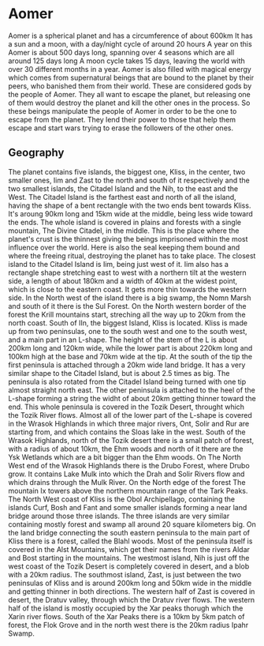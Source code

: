 # Aomer

Aomer is a spherical planet and has a circumference of about 600km
It has a sun and a moon, with a day/night cycle of around 20 hours  A year on this Aomer is about 500 days long, spanning over 4 seasons which are all around 125 days long
A moon cycle takes 15 days, leaving the world with over 30 different months in a year.
Aomer is also filled with magical energy which comes from supernatural beings that are bound to the planet by their peers, who banished them from their world.
These are considered gods by the people of Aomer.
They all want to escape the planet, but releasing one of them would destroy the planet and kill the other ones in the process.
So these beings manipulate the people of Aomer in order to be the one to escape from the planet.
They lend their power to those that help them escape and start wars trying to erase the followers of the other ones.


## Geography

The planet contains five islands, the biggest one, Kliss,  in the center, two smaller ones, Iim and Zast to the north and south of it respectively and the two smallest islands, the Citadel Island and the Nih, to the east and the West.
The Citadel Island is the farthest east and north of all the island, having the shape of a bent rectangle with the two ends bent towards Kliss.
It's aroung 90km long and 15km wide at the middle, being less wide toward the ends.
The whole island is covered in plains and forests with a single mountain, The Divine Citadel, in the middle. 
This is the place where the planet's crust is the thinnest giving the beings imprisoned within the most influence over the world.
Here is also the seal keeping them bound and where the freeing ritual, destroying the planet has to take place.
The closest island to the Citadel Island is Iim, being just west of it.
Iim also has a rectangle shape stretching east to west with a northern tilt at the western side, a length of about 180km and a width of 40km at the widest point, which is close to the eastern coast.
It gets more thin towards the western side.
In the North west of the island there is a big swamp, the Nomn Marsh and south of it there is the Sul Forest.
On the North western border of the forest the Krill mountains start, streching all the way up to 20km from the north coast.
South of IIn, the biggest Island, Kliss is located. 
Kliss is made up from two peninsulas, one to the south west and one to the south west, and a main part in an L-shape.
The height of the stem of the L is about 200km long and 120km wide, while the lower part is about 220km long and 100km high at the base and 70km wide at the tip.
At the south of the tip the first peninsula is attached through a 20km wide land bridge.
It has a very similar shape to the Citadel Island, but is about 2.5 times as big. 
The peninsula is also rotated from the Citadel Island being turned with one tip almost straight north east.
The other peninsula is attached to the heel of the L-shape forming a string the widht of about 20km getting thinner toward the end.
This whole peninsula is covered in the Tozik Desert, throught which the Tozik River flows. 
Almost all of the lower part of the L-shape is covered in the Wrasok Highlands in which three major rivers, Ont, Solir and Rur are starting from, and which contains the Sloas lake in the west.
South of the Wrasok Highlands, north of the Tozik desert there is a small patch of forest, with a radius of about 10km, the Ehm woods and north of it there are the Ysk Wetlands which are a bit bigger than the Ehm woods.
On The North West end of the Wrasok Highlands there is the Drubo Forest, where Drubo grow. 
It contains Lake Mulk into which the Drah and Solir Rivers flow and which drains through the Mulk River.
On the North edge of the forest The mountain Ix towers above the northern mountain range of the Tark Peaks.
The North West coast of Kliss is the Obol Archipellago, containing the islands Curf, Bosh and Fant and some smaller islands forming a near land bridge around those three islands.
The three islands are very similar containing mostly forest and swamp all around 20 square kilometers big.
On the land bridge connecting the south eastern peninsula to the main part of Kliss there is a forest, called the Blahl woods.
Most of the peninsula itself is covered in the Alst Mountains, which get their names from the rivers Aldar and Bost starting in the mountains.
The westmost island, Nih is just off the west coast of the Tozik Desert is completely covered in desert, and a blob with a 20km radius.
The southmost island, Zast, is just between the two peninsulas of Kliss and is around 200km long and 50km wide in the middle and getting thinner in both directions.
The western half of Zast is covered in desert, the Dratuv valley, through which the Dratuv river flows.
The western half of the island is mostly occupied by the Xar peaks thorugh which the Xarin river flows. 
South of the Xar Peaks there is a 10km by 5km patch of forest, the Flok Grove and in the north west there is the 20km radius Ipahr Swamp.
